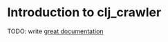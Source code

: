 # Introduction to clj_crawler

TODO: write [great documentation](http://jacobian.org/writing/what-to-write/)
